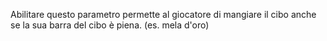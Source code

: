 Abilitare questo parametro permette al giocatore di mangiare il cibo anche se la sua barra del cibo è piena. (es. mela d'oro)